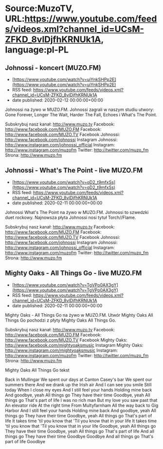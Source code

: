 # Source:MuzoTV, URL:https://www.youtube.com/feeds/videos.xml?channel_id=UCsM-ZFKD_8vlDjfhKRNUk1A, language:pl-PL

## Johnossi - koncert (MUZO.FM)
 - [https://www.youtube.com/watch?v=uiYnkSHPp2E](https://www.youtube.com/watch?v=uiYnkSHPp2E)
 - RSS feed: https://www.youtube.com/feeds/videos.xml?channel_id=UCsM-ZFKD_8vlDjfhKRNUk1A
 - date published: 2020-02-12 00:00:00+00:00

Johnossi na żywo w MUZO.FM. Johnossi zagrali w naszym studiu utwory: Gone Forever, Longer The Wait, Harder The Fall, Echoes i What's The Point. 

Subskrybuj nasz kanał: http://www.muzo.tv
Facebook: http://www.facebook.com/MUZO.FM
Facebook: http://www.facebook.com/MUZO.TV
Facebook Johnossi: http://www.facebook.com/johnossi
Instagram Johnossi: http://www.instagram.com/johnossi_official
Instagram: http://www.instagram.com/muzofm
Twitter: http://twitter.com/muzo_fm
Strona: http://www.muzo.fm

## Johnossi - What's The Point - live MUZO.FM
 - [https://www.youtube.com/watch?v=oD2_t9mfxSs](https://www.youtube.com/watch?v=oD2_t9mfxSs)
 - RSS feed: https://www.youtube.com/feeds/videos.xml?channel_id=UCsM-ZFKD_8vlDjfhKRNUk1A
 - date published: 2020-02-11 00:00:00+00:00

Johnossi What's The Point na żywo w MUZO.FM. Johnossi to szwedzki duet rockowy. Najnowsza płyta Johnossi nosi tytuł Torch//Flame.

Subskrybuj nasz kanał: http://www.muzo.tv
Facebook: http://www.facebook.com/MUZO.FM
Facebook: http://www.facebook.com/MUZO.TV
Facebook Johnossi: http://www.facebook.com/johnossi
Instagram Johnossi: http://www.instagram.com/johnossi_official
Instagram: http://www.instagram.com/muzofm
Twitter: http://twitter.com/muzo_fm
Strona: http://www.muzo.fm

## Mighty Oaks - All Things Go - live MUZO.FM
 - [https://www.youtube.com/watch?v=TgVPo0AX3gY](https://www.youtube.com/watch?v=TgVPo0AX3gY)
 - RSS feed: https://www.youtube.com/feeds/videos.xml?channel_id=UCsM-ZFKD_8vlDjfhKRNUk1A
 - date published: 2020-02-11 00:00:00+00:00

Mighty Oaks - All Things Go na żywo w MUZO.FM. Utwór Mighty Oaks All Things Go pochodzi z płyty Mighty Oaks All Things Go. 

Subskrybuj nasz kanał: http://www.muzo.tv
Facebook: http://www.facebook.com/MUZO.FM
Facebook: http://www.facebook.com/MUZO.TV
Facebook Mighty Oaks: http://www.facebook.com/mightyoaksmusic
Instagram Mighty Oaks: http://www.instagram.com/mightyoaksmusic
Instagram: http://www.instagram.com/muzofm
Twitter: http://twitter.com/muzo_fm
Strona: http://www.muzo.fm


Mighty Oaks All Things Go tekst

Back in Mullingar
We spent our days at Canton Casey's bar
We spent our summers there
And we drank up the Irish air
And I can see you smile
Still today
When I close my eyes
And I still feel your hands
Holding mine back
And goodbye, yeah
All things go
They have their time
Goodbye, yeah
All things go
That's part of life
I was no rich man
But my love you saw past that
An elevator ride
At the right time
From Multyfarnham
All the way back to Gig Harbor
And I still feel your hands
Holding mine back
And goodbye, yeah
All things go
They have their time
Goodbye, yeah
All things go
That's part of life
It takes time 'til you know that
'Til you know that in your life
It takes time 'til you know that
'Til you know that in your life
Goodbye, yeah
All things go
They have their time
Goodbye, yeah
All things go
That's part of life
And all things go
They have their time
Goodbye
Goodbye
And all things go
That's part of life
Goodbye


